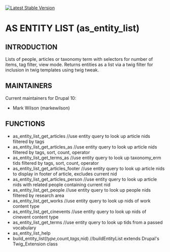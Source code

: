 [![Latest Stable Version](https://poser.pugx.org/as-cornell/as_entity_list/v)](https://packagist.org/packages/as-cornell/as_entity_list)

# AS ENTITY LIST (as_entity_list)

## INTRODUCTION

Lists of people, articles or taxonomy term with selectors for number of items, tag filter, view mode.  Returns entities as a list via a twig filter for inclusion in twig templates using twig tweak.

## MAINTAINERS

Current maintainers for Drupal 10:

- Mark Wilson (markewilson)

## FUNCTIONS
- as_entity_list_get_articles 
  //use entity query to look up article nids filtered by tags
- as_entity_list_get_articles_as
  //use entity query to look up article nids filtered by tags, sort, count, operator
- as_entity_list_get_terms_as
  //use entity query to look up taxonomy_erm tids filtered by tags, sort, count, operator
- as_entity_list_get_articles_footer 
  //use entity query to look up article nids to display in footer of article, excludes current nid
- as_entity_list_get_articles_person 
  //use entity query to look up article nids with related people containing current nid
- as_entity_list_get_people 
  //use entity query to look up people nids filtered by research area
- as_entity_list_get_works 
  //use entity query to look up nids of work content type
- as_entity_list_get_cinevents 
  //use entity query to look up nids of cinevent content type 
- as_entity_list_get_terms 
  //use entity query to look up tids from a passed vocabulary
- as_entity_list_help
- build_entity_list($type,$count,$tags,$nid) 
  //buildEntityList extends Drupal's Twig_Extension class
